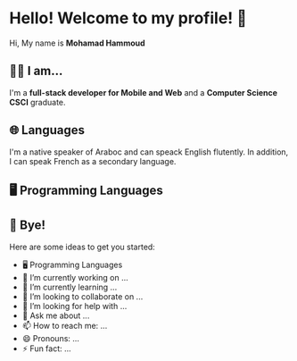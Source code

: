 # Hello! Welcome to my profile! 👋
Hi, My name is **Mohamad Hammoud**  

## 🙋‍♂️ I am...
I'm a **full-stack developer for Mobile and Web** and a **Computer Science CSCI** graduate.

## 🌐 Languages
I'm a native speaker of Araboc and can speack English flutently. In addition, I can speak French as a secondary language.

## 🖥️ Programming Languages


## 👋 Bye!
<!--
**mkhammoud/mkhammoud** is a ✨ _special_ ✨ repository because its `README.md` (this file) appears on your GitHub profile.
-->
Here are some ideas to get you started:
- 🖥️ Programming Languages
- 🔭 I’m currently working on ...
- 🌱 I’m currently learning ...
- 👯 I’m looking to collaborate on ...
- 🤔 I’m looking for help with ...
- 💬 Ask me about ...
- 📫 How to reach me: ...
- 😄 Pronouns: ...
- ⚡ Fun fact: ...

